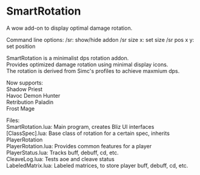 # SmartRotation
A wow add-on to display optimal damage rotation. 

Command line options:
/sr: show/hide addon
/sr size x: set size
/sr pos x y: set position

SmartRotation is a minimalist dps rotation addon. \
Provides optimized damage rotation using minimal display icons. \
The rotation is derived from Simc's profiles to achieve maxmium dps. 

Now supports: \
Shadow Priest \
Havoc Demon Hunter \
Retribution Paladin \
Frost Mage

Files: \
SmartRotation.lua:      Main program, creates Bliz UI interfaces \
[ClassSpec].lua:        Base class of rotation for a certain spec, inherits PlayerRotation \
PlayerRotation.lua:     Provides common features for a player \
PlayerStatus.lua:       Tracks buff, debuff, cd, etc. \
CleaveLog.lua:          Tests aoe and cleave status \
LabeledMatrix.lua:      Labeled matrices, to store player buff, debuff, cd, etc. 
